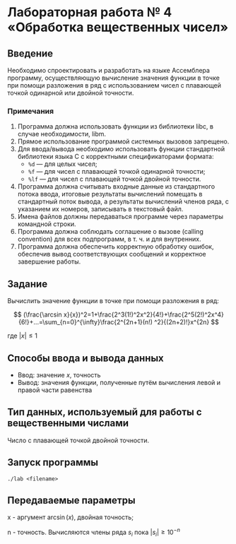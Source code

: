# Лабораторная работа № 4 «Обработка вещественных чисел»

## Введение

Необходимо спроектировать и разработать на языке Ассемблера программу, осуществляющую
вычисление значения функции в точке при помощи разложения в ряд с использованием чисел с плавающей точкой одинарной или
двойной точности.

### Примечания

1. Программа должна использовать функции из библиотеки libc, в случае необходимости, libm.
1. Прямое использование программой системных вызовов запрещено.
1. Для ввода/вывода необходимо использовать функции стандартной библиотеки языка C с корректными спецификаторами
   формата:
    - `%d` — для целых чисел;
    - `%f` — для чисел с плавающей точкой одинарной точности;
    - `%lf` — для чисел с плавающей точкой двойной точности.
1. Программа должна считывать входные данные из стандартного потока ввода, итоговые результаты вычислений помещать в
   стандартный поток вывода, а результаты вычислений членов ряда, с указанием их номеров, записывать в текстовый файл.
1. Имена файлов должны передаваться программе через параметры командной строки.
1. Программа должна соблюдать соглашение о вызове (calling convention) для всех подпрограмм,
   в т. ч. и для внутренних.
1. Программа должна обеспечить корректную обработку ошибок, обеспечив вывод соответствующих сообщений и корректное
   завершение работы.

## Задание

Вычислить значение функции в точке при помощи разложения в ряд:

$$ (\frac{\arcsin x}{x})^2=1+\frac{2^3(1!)^2x^2}{4!}+\frac{2^5(2!)^2x^4}{6!}+...=\sum_{n=0}^{\infty}\frac{2^{2n+1}(n!)
^2}{(2n+2)!}x^{2n} $$

где $` |x| \le 1 `$

## Способы ввода и вывода данных

- Ввод: значение $x$, точность
- Вывод: значения функции, полученные путём вычисления левой и правой части равенства

## Тип данных, используемый для работы с вещественными числами

Число с плавающей точкой двойной точности.

## Запуск программы

```./lab <filename>```

## Передаваемые параметры

x - аргумент $`\arcsin(x)`$, двойная точность;

n - точность. Вычисляются члены ряда $` s_i `$ пока $` |s_i| \ge 10^{-n} `$




